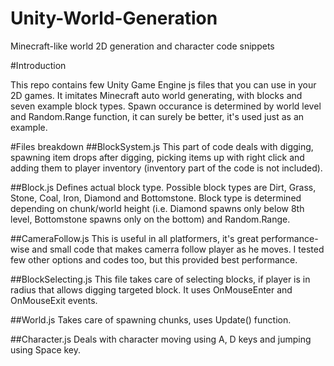 # Unity-World-Generation
Minecraft-like world 2D generation and character code snippets


#Introduction

This repo contains few Unity Game Engine js files that you can use in your 2D games. It imitates Minecraft auto world generating, with blocks and seven example block types. Spawn occurance is determined by world level and Random.Range function, it can surely be better, it's used just as an example.

#Files breakdown
##BlockSystem.js
This part of code deals with digging, spawning item drops after digging, picking items up with right click and adding them to player inventory (inventory part of the code is not included).

##Block.js
Defines actual block type. Possible block types are Dirt, Grass, Stone, Coal, Iron, Diamond and Bottomstone. Block type is determined depending on chunk/world height (i.e. Diamond spawns only below 8th level, Bottomstone spawns only on the bottom) and Random.Range.

##CameraFollow.js
This is useful in all platformers, it's great performance-wise and small code that makes camerra follow player as he moves. I tested few other options and codes too, but this provided best performance.

##BlockSelecting.js
This file takes care of selecting blocks, if player is in radius that allows digging targeted block. It uses OnMouseEnter and OnMouseExit events.

##World.js
Takes care of spawning chunks, uses Update() function.

##Character.js
Deals with character moving using A, D keys and jumping using Space key.
